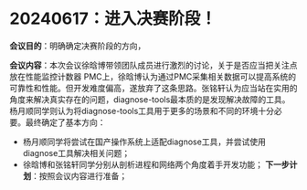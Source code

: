 # 20240617：进入决赛阶段！
**会议目的**：明确确定决赛阶段的方向，

**会议内容**：本次会议徐晗博带领团队成员进行激烈的讨论，关于是否应当把关注点放在性能监控计数器 PMC上，徐晗博认为通过PMC采集相关数据可以提高系统的可靠性和性能。但开发难度偏高，遂放弃了这条思路。张铭轩认为应当站在实用的角度来解决真实存在的问题，diagnose-tools最本质的是发现解决故障的工具。杨月顺同学则认为将diagnose-tools工具用于更多的场景和不同的环境十分必要。最终确定了基本方向：
- 杨月顺同学将尝试在国产操作系统上适配diagnose工具，并尝试使用diagnose工具解决相关问题；
- 徐晗博和张铭轩同学分别从剖析进程和网络两个角度着手开发功能；
**下一步计划**：按照会议内容进行准备；
